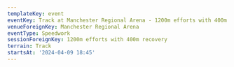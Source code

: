 ```yaml
---
templateKey: event
eventKey: Track at Manchester Regional Arena - 1200m efforts with 400m recovery
venueForeignKey: Manchester Regional Arena
eventType: Speedwork
sessionForeignKey: 1200m efforts with 400m recovery
terrain: Track
startsAt: '2024-04-09 18:45'
---
```

